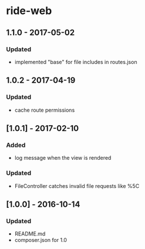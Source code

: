 # ride-web

## 1.1.0 - 2017-05-02
### Updated
- implemented "base" for file includes in routes.json

## 1.0.2 - 2017-04-19
### Updated
- cache route permissions

## [1.0.1] - 2017-02-10
### Added 
- log message when the view is rendered
### Updated
- FileController catches invalid file requests like %5C

## [1.0.0] - 2016-10-14
### Updated 
- README.md
- composer.json for 1.0
